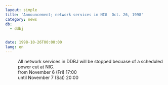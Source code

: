 ```yaml
---
layout: simple
title: 'Announcement; network services in NIG  Oct. 26, 1998'
category: news
db:
  - ddbj


date: 1998-10-26T00:00:00
lang: en
---
```


<dd>All network services in DDBJ will be stopped becuase of a scheduled power cut at NIG.<br>
<dd> from November 6 (Fri) 17:00<br>
<dd> until November 7 (Sat) 20:00</dd>
</dd>
</dd>
